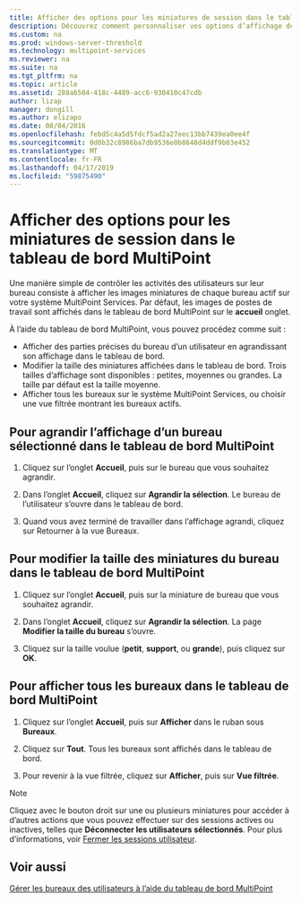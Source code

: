 ```yaml
---
title: Afficher des options pour les miniatures de session dans le tableau de bord MultiPoint
description: Découvrez comment personnaliser vos options d’affichage de MultiPoint Services
ms.custom: na
ms.prod: windows-server-threshold
ms.technology: multipoint-services
ms.reviewer: na
ms.suite: na
ms.tgt_pltfrm: na
ms.topic: article
ms.assetid: 288a6504-418c-4489-acc6-930410c47cdb
author: lizap
manager: dongill
ms.author: elizapo
ms.date: 08/04/2016
ms.openlocfilehash: febd5c4a5d5fdcf5ad2a27eec13bb7439ea0ee4f
ms.sourcegitcommit: 0d0b32c8986ba7db9536e0b8648d4ddf9b03e452
ms.translationtype: MT
ms.contentlocale: fr-FR
ms.lasthandoff: 04/17/2019
ms.locfileid: "59875490"
---
```

# <a name="view-options-for-session-thumbnails-in-multipoint-dashboard"></a>Afficher des options pour les miniatures de session dans le tableau de bord MultiPoint
Une manière simple de contrôler les activités des utilisateurs sur leur bureau consiste à afficher les images miniatures de chaque bureau actif sur votre système MultiPoint Services. Par défaut, les images de postes de travail sont affichés dans le tableau de bord MultiPoint sur le **accueil** onglet.  
  
À l’aide du tableau de bord MultiPoint, vous pouvez procédez comme suit :  
  
- Afficher des parties précises du bureau d’un utilisateur en agrandissant son affichage dans le tableau de bord.  
- Modifier la taille des miniatures affichées dans le tableau de bord. Trois tailles d’affichage sont disponibles : petites, moyennes ou grandes. La taille par défaut est la taille moyenne.  
- Afficher tous les bureaux sur le système MultiPoint Services, ou choisir une vue filtrée montrant les bureaux actifs.  
  
## <a name="to-enlarge-the-view-of-a-selected-desktop-in-multipoint-dashboard"></a>Pour agrandir l’affichage d’un bureau sélectionné dans le tableau de bord MultiPoint  
  
1.  Cliquez sur l’onglet **Accueil**, puis sur le bureau que vous souhaitez agrandir.  
  
2.  Dans l’onglet **Accueil**, cliquez sur **Agrandir la sélection**. Le bureau de l’utilisateur s’ouvre dans le tableau de bord.  
  
3.  Quand vous avez terminé de travailler dans l’affichage agrandi, cliquez sur Retourner à la vue Bureaux.  
  
## <a name="to-change-the-size-of-desktop-thumbnails-in-multipoint-dashboard"></a>Pour modifier la taille des miniatures du bureau dans le tableau de bord MultiPoint  
  
1.  Cliquez sur l’onglet **Accueil**, puis sur la miniature de bureau que vous souhaitez agrandir.  
  
2.  Dans l’onglet **Accueil**, cliquez sur **Agrandir la sélection**. La page **Modifier la taille du bureau** s’ouvre.  
  
3.  Cliquez sur la taille voulue (**petit**, **support**, ou **grande**), puis cliquez sur **OK**.  
  
## <a name="to-show-all-desktops-in-multipoint-dashboard"></a>Pour afficher tous les bureaux dans le tableau de bord MultiPoint  
  
1.  Cliquez sur l’onglet **Accueil**, puis sur **Afficher** dans le ruban sous **Bureaux**.  
  
2.  Cliquez sur **Tout**. Tous les bureaux sont affichés dans le tableau de bord.  
  
3.  Pour revenir à la vue filtrée, cliquez sur **Afficher**, puis sur **Vue filtrée**.  

>[!NOTE] 
> Cliquez avec le bouton droit sur une ou plusieurs miniatures pour accéder à d’autres actions que vous pouvez effectuer sur des sessions actives ou inactives, telles que **Déconnecter les utilisateurs sélectionnés**. Pour plus d’informations, voir [Fermer les sessions utilisateur](Log-Off-User-Sessions.md).

## <a name="see-also"></a>Voir aussi  
[Gérer les bureaux des utilisateurs à l’aide du tableau de bord MultiPoint](Manage-User-Desktops-Using-MultiPoint-Dashboard.md)